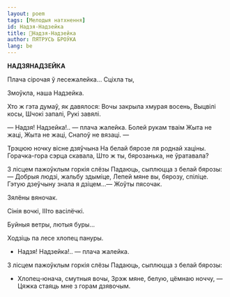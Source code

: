 ```yaml
---
layout: poem
tags: [Мелодыя натхнення]
id: Надзя-Надзейка
title: 🚧Надзя-Надзейка
author: ПЯТРУСЬ БРОЎКА
lang: be
---
```



 
**НАДЗЯНАДЗЕЙКА**

Плача сірочая ў лесежалейка... Сціхла ты,

Змоўкла, наша Надзейка.

Хто ж гэта думаў, як давялося: Вочы закрыла хмурая восень, Выцвілі косы, Шчокі запалі, Рукі завялі.

— Надзя! Надзейка!.. — плача жалейка. Болей рукам тваім Жыта не жаці, Жыта не жаці, Снапоў не вязаці. —

Трэцюю ночку вісне дзяўчына На белай бярозе ля роднай хаціны. Горачка-гора сэрца скавала, Што ж ты, бярозанька, не ўратавала?

3 лісцем пажоўклым горкія слёзы Падаюць, сыплюцца з белай бярозы: — Добрыя людзі, жальбу здыміце, Лепей мяне вы, бярозу, спіліце. Гэтую дзеўчыну знала я дзіцем...— Жоўты пясочак.

Зялёны вяночак.

Сінія вочкі, ІІІто васілёчкі.

Буйныя ветры, лютыя буры...

Ходзіць па лесе хлопец пануры.

* Надзя! Надзейка!.. — плача жалейка.
    

3 лісцем пажоўклым горкія слёзы Падаюць, сыплюцца з белай бярозы:

* Хлопец-юнача, смутныя вочы, Зрэж  мяне, белую, цёмнаю ноччу, — Цяжка стаяць мне з горам дзявочым.
    
